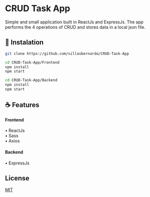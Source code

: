 # CRUD Task App

Simple and small application built in ReactJs and ExpressJs. The app performs the 4 operations of CRUD and stores data in a local json file.

## 🚀 Instalation

```bash
git clone https://github.com/sillasbernardo/CRUD-Task-App

cd CRUD-Task-App/Frontend
npm install
npm start

cd CRUD-Task-App/Backend
npm install
npm start
```

## ☕ Features

#### Frontend
• ReactJs <br />
• Sass <br />
• Axios <br />

#### Backend
• ExpressJs <br />

## License
[MIT](https://choosealicense.com/licenses/mit/)
